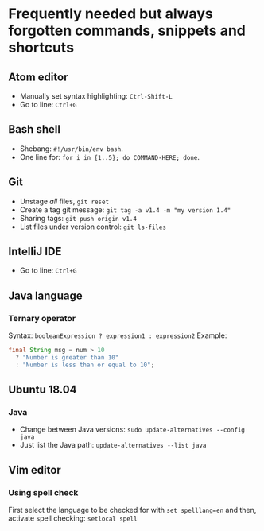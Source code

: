 # Frequently needed but always forgotten commands, snippets and shortcuts

## Atom editor
- Manually set syntax highlighting: ```Ctrl-Shift-L```
- Go to line: ```Ctrl+G```

## Bash shell
- Shebang: ```#!/usr/bin/env bash```.
- One line for: ```for i in {1..5}; do COMMAND-HERE; done```.

## Git
- Unstage *all* files, ```git reset```
- Create a tag git message: ```git tag -a v1.4 -m "my version 1.4"```
- Sharing tags: ```git push origin v1.4```
- List files under version control: ```git ls-files```

## IntelliJ IDE
- Go to line: ```Ctrl+G```

## Java language

### Ternary operator
Syntax: ```booleanExpression ? expression1 : expression2```
Example:
```Java
final String msg = num > 10
  ? "Number is greater than 10"
  : "Number is less than or equal to 10";
```  

## Ubuntu 18.04

### Java
- Change between Java versions: ```sudo update-alternatives --config java```
- Just list the Java path: ```update-alternatives --list java```

## Vim editor

### Using spell check
First select the language to be checked for with ```set spelllang=en``` and then, activate spell checking: ```setlocal spell```